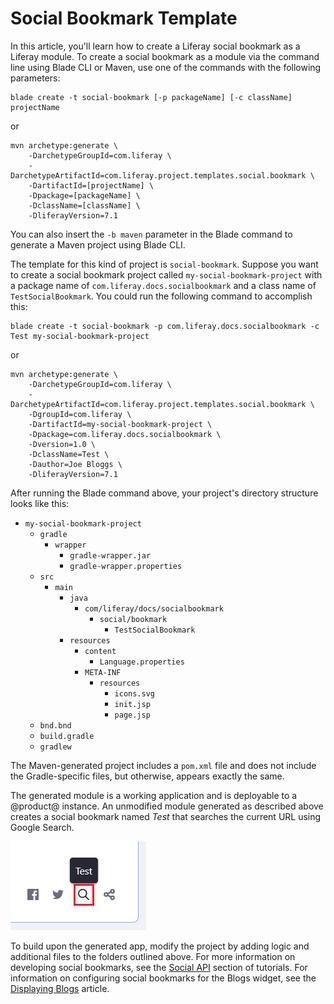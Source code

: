 # Social Bookmark Template [](id=social-bookmark-template)

In this article, you'll learn how to create a Liferay social bookmark as a
Liferay module. To create a social bookmark as a module via the command line
using Blade CLI or Maven, use one of the commands with the following parameters:

    blade create -t social-bookmark [-p packageName] [-c className] projectName

or

    mvn archetype:generate \
        -DarchetypeGroupId=com.liferay \
        -DarchetypeArtifactId=com.liferay.project.templates.social.bookmark \
        -DartifactId=[projectName] \
        -Dpackage=[packageName] \
        -DclassName=[className] \
        -DliferayVersion=7.1

You can also insert the `-b maven` parameter in the Blade command to generate a
Maven project using Blade CLI.

The template for this kind of project is `social-bookmark`. Suppose you want to
create a social bookmark project called `my-social-bookmark-project` with a
package name of `com.liferay.docs.socialbookmark` and a class name of
`TestSocialBookmark`. You could run the following command to accomplish this:

    blade create -t social-bookmark -p com.liferay.docs.socialbookmark -c Test my-social-bookmark-project

or

    mvn archetype:generate \
        -DarchetypeGroupId=com.liferay \
        -DarchetypeArtifactId=com.liferay.project.templates.social.bookmark \
        -DgroupId=com.liferay \
        -DartifactId=my-social-bookmark-project \
        -Dpackage=com.liferay.docs.socialbookmark \
        -Dversion=1.0 \
        -DclassName=Test \
        -Dauthor=Joe Bloggs \
        -DliferayVersion=7.1

After running the Blade command above, your project's directory structure looks
like this:

- `my-social-bookmark-project`
    - `gradle`
        - `wrapper`
            - `gradle-wrapper.jar`
            - `gradle-wrapper.properties`
    - `src`
        - `main`
            - `java`
                - `com/liferay/docs/socialbookmark`
                    - `social/bookmark`
                        - `TestSocialBookmark`
            - `resources`
                - `content`
                    - `Language.properties`
                - `META-INF`
                    - `resources`
                        - `icons.svg`
                        - `init.jsp`
                        - `page.jsp`
    - `bnd.bnd`
    - `build.gradle`
    - `gradlew`

The Maven-generated project includes a `pom.xml` file and does not include the
Gradle-specific files, but otherwise, appears exactly the same.

The generated module is a working application and is deployable to a @product@
instance. An unmodified module generated as described above creates a social
bookmark named *Test* that searches the current URL using Google Search.

![Figure 1: Click the magnifying glass icon to search the current URL using Google Search.](../../images/social-bookmark-project-template.png)

To build upon the generated app, modify the project by adding logic and
additional files to the folders outlined above. For more information on
developing social bookmarks, see the
[Social API](/develop/tutorials/-/knowledge_base/7-1/social-api) section of
tutorials. For information on configuring social bookmarks for the Blogs widget,
see the [Displaying Blogs](/discover/portal/-/knowledge_base/7-1/displaying-blogs)
article.
